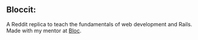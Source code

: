 ## Bloccit:
A Reddit replica to teach the fundamentals of web development and Rails.
Made with my mentor at [Bloc](http://bloc.io).
